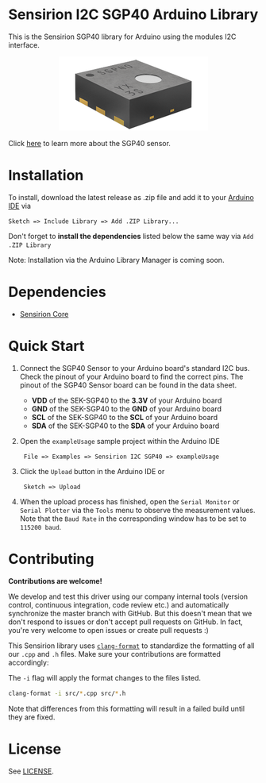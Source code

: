 # Sensirion I2C SGP40 Arduino Library

This is the Sensirion SGP40 library for Arduino using the
modules I2C interface.

[<center><img src="images/SGP40.png" width="300px"></center>](https://www.sensirion.com/en/environmental-sensors/gas-sensors/sgp40)

Click [here](https://www.sensirion.com/en/environmental-sensors/gas-sensors/sgp40) to learn more about the SGP40 sensor.


# Installation

To install, download the latest release as .zip file and add it to your
[Arduino IDE](http://www.arduino.cc/en/main/software) via

	Sketch => Include Library => Add .ZIP Library...

Don't forget to **install the dependencies** listed below the same way via `Add
.ZIP Library`

Note: Installation via the Arduino Library Manager is coming soon.

# Dependencies

* [Sensirion Core](https://github.com/Sensirion/arduino-core)


# Quick Start

1. Connect the SGP40 Sensor to your Arduino board's standard
   I2C bus. Check the pinout of your Arduino board to find the correct pins.
   The pinout of the SGP40 Sensor board can be found in the
   data sheet.

	* **VDD** of the SEK-SGP40 to the **3.3V** of your Arduino board
	* **GND** of the SEK-SGP40 to the **GND** of your Arduino board
	* **SCL** of the SEK-SGP40 to the **SCL** of your Arduino board
	* **SDA** of the SEK-SGP40 to the **SDA** of your Arduino board

2. Open the `exampleUsage` sample project within the Arduino IDE

		File => Examples => Sensirion I2C SGP40 => exampleUsage

3. Click the `Upload` button in the Arduino IDE or

		Sketch => Upload

4. When the upload process has finished, open the `Serial Monitor` or `Serial
   Plotter` via the `Tools` menu to observe the measurement values. Note that
   the `Baud Rate` in the corresponding window has to be set to `115200 baud`.

# Contributing

**Contributions are welcome!**

We develop and test this driver using our company internal tools (version
control, continuous integration, code review etc.) and automatically
synchronize the master branch with GitHub. But this doesn't mean that we don't
respond to issues or don't accept pull requests on GitHub. In fact, you're very
welcome to open issues or create pull requests :)

This Sensirion library uses
[`clang-format`](https://releases.llvm.org/download.html) to standardize the
formatting of all our `.cpp` and `.h` files. Make sure your contributions are
formatted accordingly:

The `-i` flag will apply the format changes to the files listed.

```bash
clang-format -i src/*.cpp src/*.h
```

Note that differences from this formatting will result in a failed build until
they are fixed.

# License

See [LICENSE](LICENSE).

